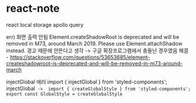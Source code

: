 # react-note
react local storage
apollo 
query

err) 
화면 출력 안됨
Element.createShadowRoot is deprecated and will be removed in M73, around March 2019. Please use Element.attachShadow instead.
경고 때문에 안뜬다고 생각  -> 구글 확장프로그램에서 충돌난 경우였음 
해결 - https://stackoverflow.com/questions/53653685/element-createshadowroot-is-deprecated-and-will-be-removed-in-m73-around-march

injectGlobal 에러 
import { injectGlobal } from 'styled-components';
injectGlobal`
-> 
import { createGlobalStyle } from 'styled-components';
export const GlobalStyle = createGlobalStyle`
